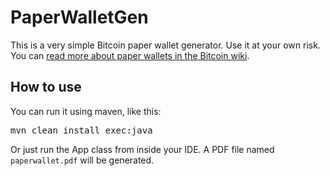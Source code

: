 PaperWalletGen
==============
This is a very simple Bitcoin paper wallet generator.  Use it at your own risk.  You can [read more about paper wallets in the Bitcoin wiki](https://en.bitcoin.it/wiki/Paper_wallet).

How to use
----------
You can run it using maven, like this:

<pre>mvn clean install exec:java</pre>

Or just run the App class from inside your IDE.  A PDF file named `paperwallet.pdf` will be generated.
